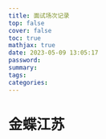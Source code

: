 ```yaml
---
title: 面试场次记录
top: false
cover: false
toc: true
mathjax: true
date: 2023-05-09 13:05:17
password:
summary:
tags:
categories:
---
```


# 金蝶江苏
